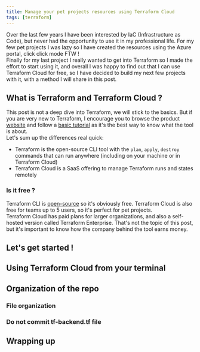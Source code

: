 ```yaml
---
title: Manage your pet projects resources using Terraform Cloud
tags: [terraform]
---
```


Over the last few years I have been interested by IaC (Infrastructure as Code), but never had the opportunity to use it in my professional life. For my few pet projects I was lazy so I have created the resources using the Azure portal, click click mode FTW !  
Finally for my last project I really wanted to get into Terraform so I made the effort to start using it, and overall I was happy to find out that I can use Terraform Cloud for free, so I have decided to build my next few projects with it, with a method I will share in this post.


## What is Terraform and Terraform Cloud ?

This post is not a deep dive into Terraform, we will stick to the basics. But if you are very new to Terraform, I encourage you to browse the product [website](https://www.terraform.io/) and follow a [basic tutorial](https://learn.hashicorp.com/terraform) as it's the best way to know what the tool is about.  
Let's sum up the differences real quick:
- Terraform is the open-source CLI tool with the `plan`, `apply`, `destroy` commands that can run anywhere (including on your machine or in Terraform Cloud)
- Terraform Cloud is a SaaS offering to manage Terraform runs and states remotely

### Is it free ?
Terraform CLI is [open-source](https://github.com/hashicorp/terraform) so it's obviously free. Terraform Cloud is also free for teams up to 5 users, so it's perfect for pet projects.  
Terraform Cloud has paid plans for larger organizations, and also a self-hosted version called Terraform Enterprise. That's not the topic of this post, but it's important to know how the company behind the tool earns money.


## Let's get started !

## Using Terraform Cloud from your terminal

## Organization of the repo
### File organization
### Do not commit tf-backend.tf file

## Wrapping up